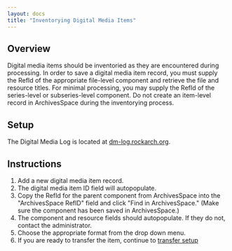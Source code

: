 ```yaml
---
layout: docs
title: "Inventorying Digital Media Items"
---
```


## Overview

Digital media items should be inventoried as they are encountered during
processing. In order to save a digital media item record, you must
supply the RefId of the appropriate file-level component and retrieve
the file and resource titles. For minimal processing, you may supply the
RefId of the series-level or subseries-level component. Do not create an
item-level record in ArchivesSpace during the inventorying process.

## Setup

The Digital Media Log is located at
[dm-log.rockarch.org](http://dm-log.rockarch.org/).

## Instructions

1.  Add a new digital media item record.
2.  The digital media item ID field will autopopulate.
3.  Copy the RefId for the parent component from ArchivesSpace into the
    "ArchivesSpace RefID" field and click "Find in ArchivesSpace." (Make
    sure the component has been saved in ArchivesSpace.)
4.  The component and resource fields should autopopulate. If they do
    not, contact the administrator.
5.  Choose the appropriate format from the drop down menu.
6.  If you are ready to transfer the item, continue to [transfer setup](index#transfer-overview-&-setup)

